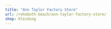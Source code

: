 ```yaml
---
title: "Ann Taylor Factory Store"
url: /rehoboth-beach/ann-taylor-factory-store/
shop: Kleidung
---
```


